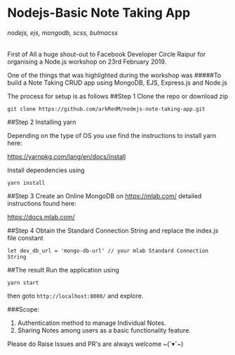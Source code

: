# Nodejs-Basic Note Taking App
###### nodejs, ejs, mongodb, scss, bulmacss

First of All a huge shout-out to Facebook Developer Circle Raipur for organising a Node.js workshop on 23rd February 2019.

One of the things that was highlighted during the workshop was
#####To build a Note Taking CRUD app using MongoDB, EJS, Express.js and Node.js

The process for setup is as follows
##Step 1
Clone the repo or download zip
```
git clone https://github.com/arkRedM/nodejs-note-taking-app.git
```
##Step 2
Installing yarn

Depending on the type of OS you use find the instructions to install yarn here:

 https://yarnpkg.com/lang/en/docs/install

Install dependencies using
```
yarn install
```
 ##Step 3
 Create an Online MongoDB on https://mlab.com/  detailed instructions found here:

 https://docs.mlab.com/

 ##Step 4
 Obtain the Standard Connection String and replace the index.js file constant

 ```
let dev_db_url = 'mongo-db-url' // your mlab Standard Connection String
```

##The result
Run the application using
```
yarn start
```

then goto ```http://localhost:8000/``` and explore.

###Scope:
1. Authentication method to manage Individual Notes.
2. Sharing Notes among users as a basic functionality feature.

Please do Raise Issues and PR's are always welcome ~(˘▾˘~)
